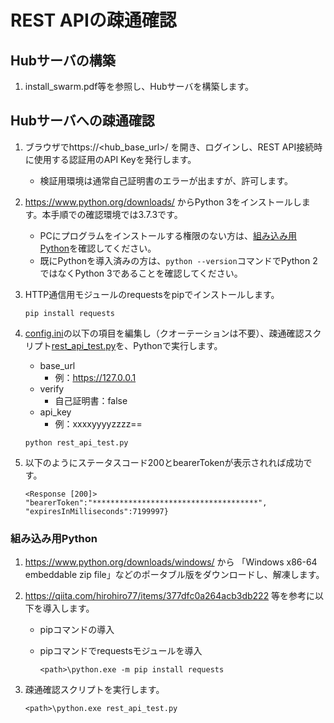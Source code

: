 # REST APIの疎通確認

## Hubサーバの構築
1. install_swarm.pdf等を参照し、Hubサーバを構築します。

## Hubサーバへの疎通確認
1. ブラウザでhttps://<hub_base_url>/ を開き、ログインし、REST API接続時に使用する認証用のAPI Keyを発行します。
    * 検証用環境は通常自己証明書のエラーが出ますが、許可します。

2. https://www.python.org/downloads/ からPython 3をインストールします。本手順での確認環境では3.7.3です。
    * PCにプログラムをインストールする権限のない方は、[組み込み用Python](#組み込み用Python)を確認してください。
    * 既にPythonを導入済みの方は、``` python --version ```コマンドでPython 2ではなくPython 3であることを確認してください。

3. HTTP通信用モジュールのrequestsをpipでインストールします。

    ```
    pip install requests
    ```
4. [config.ini](../config.ini)の以下の項目を編集し（クオーテーションは不要）、疎通確認スクリプト[rest_api_test.py](../rest_api_test.py)を、Pythonで実行します。   
    * base_url
        * 例：https://127.0.0.1
    * verify
        * 自己証明書：false
    * api_key
        * 例：xxxxyyyyzzzz==

    ```
    python rest_api_test.py
    ```

5. 以下のようにステータスコード200とbearerTokenが表示されれば成功です。

    ```
    <Response [200]>
    "bearerToken":"*************************************",  "expiresInMilliseconds":7199997}
    ```
### 組み込み用Python
1. https://www.python.org/downloads/windows/ から 「Windows x86-64 embeddable zip file」などのポータブル版をダウンロードし、解凍します。
2. https://qiita.com/hirohiro77/items/377dfc0a264acb3db222 等を参考に以下を導入します。
    * pipコマンドの導入
    * pipコマンドでrequestsモジュールを導入

        ```
        <path>\python.exe -m pip install requests
        ```
3. 疎通確認スクリプトを実行します。

    ```
    <path>\python.exe rest_api_test.py
    ```